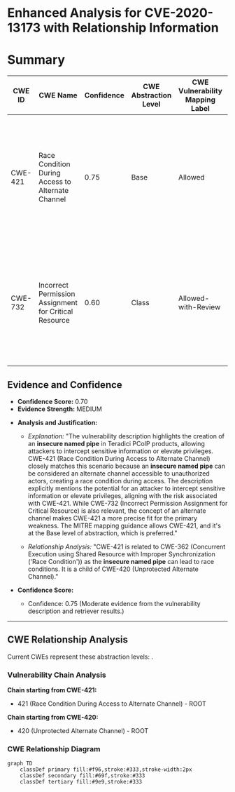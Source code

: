 # Enhanced Analysis for CVE-2020-13173 with Relationship Information

# Summary
| CWE ID | CWE Name | Confidence | CWE Abstraction Level | CWE Vulnerability Mapping Label | CWE-Vulnerability Mapping Notes |
|---|---|---|---|---|---|
| CWE-421 | Race Condition During Access to Alternate Channel | 0.75 | Base | Allowed | Primary CWE: The vulnerability involves an **insecure named pipe**, which can be viewed as an alternate communication channel accessible to unauthorized actors. |
| CWE-732 | Incorrect Permission Assignment for Critical Resource | 0.60 | Class | Allowed-with-Review | Secondary Candidate: The **insecure named pipe** can also be viewed as an incorrect permission assignment for a critical resource, allowing unintended access. |

## Evidence and Confidence

*   **Confidence Score:** 0.70
*   **Evidence Strength:** MEDIUM

- **Analysis and Justification:**  
  - *Explanation:* "The vulnerability description highlights the creation of an **insecure named pipe** in Teradici PCoIP products, allowing attackers to intercept sensitive information or elevate privileges. CWE-421 (Race Condition During Access to Alternate Channel) closely matches this scenario because an **insecure named pipe** can be considered an alternate channel accessible to unauthorized actors, creating a race condition during access. The description explicitly mentions the potential for an attacker to intercept sensitive information or elevate privileges, aligning with the risk associated with CWE-421. While CWE-732 (Incorrect Permission Assignment for Critical Resource) is also relevant, the concept of an alternate channel makes CWE-421 a more precise fit for the primary weakness. The MITRE mapping guidance allows CWE-421, and it's at the Base level of abstraction, which is preferred."

  - *Relationship Analysis:* "CWE-421 is related to CWE-362 (Concurrent Execution using Shared Resource with Improper Synchronization ('Race Condition')) as the **insecure named pipe** can lead to race conditions. It is a child of CWE-420 (Unprotected Alternate Channel)."

- **Confidence Score:**  
  - Confidence: 0.75 (Moderate evidence from the vulnerability description and retriever results.)

---


## CWE Relationship Analysis

Current CWEs represent these abstraction levels: .


### Vulnerability Chain Analysis

**Chain starting from CWE-421:**
- 421 (Race Condition During Access to Alternate Channel) - ROOT


**Chain starting from CWE-420:**
- 420 (Unprotected Alternate Channel) - ROOT



### CWE Relationship Diagram

```mermaid
graph TD
    classDef primary fill:#f96,stroke:#333,stroke-width:2px
    classDef secondary fill:#69f,stroke:#333
    classDef tertiary fill:#9e9,stroke:#333
```

